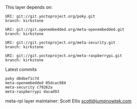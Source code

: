 This layer depends on:

    URI: git://git.yoctoproject.org/poky.git
    branch: kirkstone

    URI: git://git.openembedded.org/meta-openembedded.git
    branch: kirkstone

    URI: git://git.yoctoproject.org/meta-security.git
    branch: kirkstone

    URI: git://git.yoctoproject.org/meta-raspberrypi.git
    branch: kirkstone

Latest commits

    poky d64bef1c7d
    meta-openembedded 05dcac984
    meta-security c79262a
    meta-raspberrypi dacad93

meta-rpi layer maintainer: Scott Ellis <scott@jumpnowtek.com>
